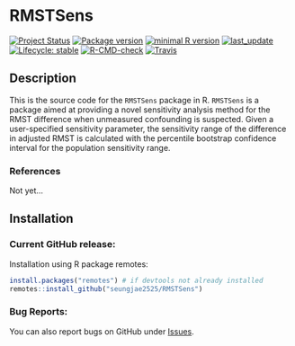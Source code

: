 # RMSTSens

<!-- badges: start -->
[![Project Status](https://www.repostatus.org/badges/latest/active.svg)](https://www.repostatus.org/#active/)
[![Package version](https://img.shields.io/badge/GitHub-1.0.0-orange.svg)](https://github.com/seungjae2525/RMSTSens/)
[![minimal R version](https://img.shields.io/badge/R-v4.0.0+-blue.svg)](https://cran.r-project.org/)
[![last_update](https://img.shields.io/badge/last%20update--blue.svg)](https://github.com/seungjae2525/RMSTSens/)  
[![Lifecycle: stable](https://img.shields.io/badge/lifecycle-stable-brightgreen.svg)](https://lifecycle.r-lib.org/articles/stages.html#stable)
[![R-CMD-check](https://github.com/seungjae2525/RMSTSens/actions/workflows/R-CMD-check.yaml/badge.svg)](https://github.com/seungjae2525/RMSTSens/actions/workflows/R-CMD-check.yaml)
[![Travis](https://travis-ci.org/seungjae2525/RMSTSens.svg)](https://travis-ci.org/seungjae2525/RMSTSens/)
<!-- badges: end -->


## Description
This is the source code for the `RMSTSens` package in R. 
`RMSTSens` is a package aimed at providing a novel sensitivity analysis method for the RMST difference when unmeasured confounding is suspected.
Given a user-specified sensitivity parameter, the sensitivity range of the difference in adjusted RMST is calculated with the percentile bootstrap confidence interval for the population sensitivity range.
 
### References
Not yet...


## Installation
### Current GitHub release:
Installation using R package remotes:

```r
install.packages("remotes") # if devtools not already installed
remotes::install_github("seungjae2525/RMSTSens")
```


### Bug Reports:
You can also report bugs on GitHub under [Issues](https://github.com/seungjae2525/RMSTSens/issues/).
